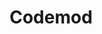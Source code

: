 ---
blog: https://codemod.com/blog/
codehost: https://github.com/https://github.com/codemod-com/codemod
linkedin: https://linkedin.com/company/codemod
logohandle: codemod
sort: codemod
title: Codemod
twitter: https://x.com/codemod
website: https://codemod.com/
---